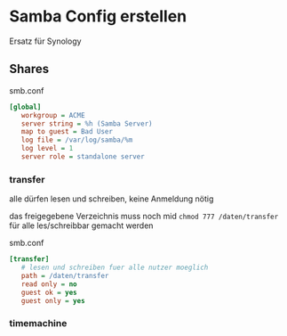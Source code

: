 # Samba Config erstellen
Ersatz für Synology

## Shares
smb.conf
```ini
[global]
   workgroup = ACME
   server string = %h (Samba Server)
   map to guest = Bad User
   log file = /var/log/samba/%m
   log level = 1
   server role = standalone server
```


### transfer 
alle dürfen lesen und schreiben, keine Anmeldung nötig

das freigegebene Verzeichnis muss noch mid ```chmod 777 /daten/transfer``` für alle les/schreibbar gemacht werden 

smb.conf
```ini
[transfer]
   # lesen und schreiben fuer alle nutzer moeglich
   path = /daten/transfer
   read only = no
   guest ok = yes
   guest only = yes
```

### timemachine
